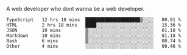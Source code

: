 A web developer who dont wanna be a web developer.

<!--START_SECTION:waka-->

```text
TypeScript   12 hrs 10 mins  ████████████████████▒░░░░   80.91 %
HTML         2 hrs 18 mins   ████░░░░░░░░░░░░░░░░░░░░░   15.36 %
JSON         10 mins         ▒░░░░░░░░░░░░░░░░░░░░░░░░   01.18 %
Markdown     10 mins         ▒░░░░░░░░░░░░░░░░░░░░░░░░   01.18 %
Bash         6 mins          ▒░░░░░░░░░░░░░░░░░░░░░░░░   00.74 %
Other        4 mins          ░░░░░░░░░░░░░░░░░░░░░░░░░   00.46 %
```

<!--END_SECTION:waka-->
